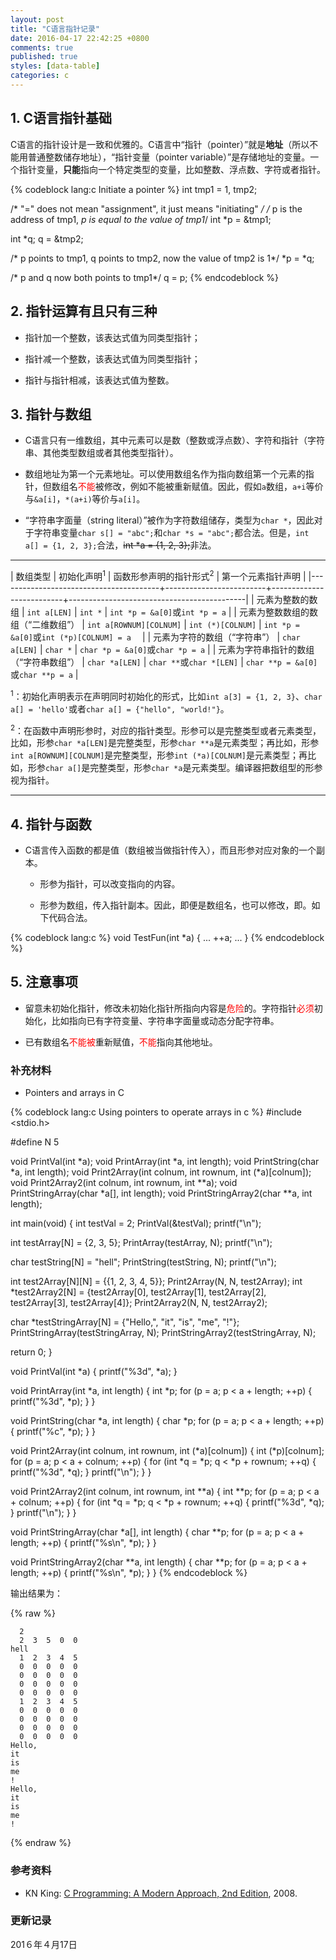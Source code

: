 ```yaml
---
layout: post
title: "C语言指针记录"
date: 2016-04-17 22:42:25 +0800
comments: true
published: true
styles: [data-table]
categories: c 
---
```


## 1. C语言指针基础 ##

C语言的指针设计是一致和优雅的。C语言中“指针（pointer）”就是**地址**（所以不能用普通整数储存地址），“指针变量（pointer variable）”是存储地址的变量。一个指针变量，**只能**指向一个特定类型的变量，比如整数、浮点数、字符或者指针。

{% codeblock lang:c Initiate a pointer %}
int tmp1 = 1, tmp2;

/* "=" does not mean "assignment", it just means "initiating" */
/* p is the address of tmp1, *p is equal to the value of tmp1*/
int *p = &tmp1;

int *q;
q = &tmp2;

/* p points to tmp1, q points to tmp2, now the value of tmp2 is 1*/
*p = *q;

/* p and q now both points to tmp1*/
q = p;
{% endcodeblock %}

<!--more-->

## 2. 指针运算有且只有三种 ##

* 指针加一个整数，该表达式值为同类型指针；

* 指针减一个整数，该表达式值为同类型指针；

* 指针与指针相减，该表达式值为整数。

## 3. 指针与数组 ##

* C语言只有一维数组，其中元素可以是数（整数或浮点数）、字符和指针（字符串、其他类型数组或者其他类型指针）。

* 数组地址为第一个元素地址。可以使用数组名作为指向数组第一个元素的指针，但数组名<span style="color: red">不能</span>被修改，例如不能被重新赋值。因此，假如`a`数组，`a+i`等价与`&a[i]`，`*(a+i)`等价与`a[i]`。

* “字符串字面量（string literal）”被作为字符数组储存，类型为`char *`，因此对于字符串变量`char s[] = "abc";`和`char *s = "abc";`都合法。但是，`int a[] = {1, 2, 3};`合法，<s>int *a = {1, 2, 3};</s>非法。

------------------

| 数组类型                               | 初始化声明<sup>1</sup>             | 函数形参声明的指针形式<sup>2</sup>   | 第一个元素指针声明                         |
|----------------------------------------+-------------------------+--------------------------+--------------------------------------------|
| 元素为整数的数组                       | `int a[LEN]`            | `int *`                  | `int *p = &a[0]`或`int *p = a`             |
| 元素为整数数组的数组（“二维数组”）     | `int a[ROWNUM][COLNUM]` | `int (*)[COLNUM]`        | `int *p = &a[0]`或`int (*p)[COLNUM] = a`　 |
| 元素为字符的数组（“字符串”）           | `char a[LEN]`           | `char *`                 | `char *p = &a[0]`或`char *p = a`           |
| 元素为字符串指针的数组（“字符串数组”） | `char *a[LEN]`          | `char **`或`char *[LEN]` | `char **p = &a[0]`或`char **p = a`         | 
  
<sup>1</sup>：初始化声明表示在声明同时初始化的形式，比如`int a[3] = {1, 2, 3}`、`char a[] = 'hello'`或者`char a[] = {"hello", "world!"}`。

<sup>2</sup>：在函数中声明形参时，对应的指针类型。形参可以是完整类型或者元素类型，比如，形参`char *a[LEN]`是完整类型，形参`char **a`是元素类型；再比如，形参`int a[ROWNUM][COLNUM]`是完整类型，形参`int (*a)[COLNUM]`是元素类型；再比如，形参`char a[]`是完整类型，形参`char *a`是元素类型。编译器把数组型的形参视为指针。

------------------

## 4. 指针与函数 ##

* C语言传入函数的都是值（数组被当做指针传入），而且形参对应对象的一个副本。

    * 形参为指针，可以改变指向的内容。
    
    * 形参为数组，传入指针副本。因此，即便是数组名，也可以修改，即。如下代码合法。
    
{% codeblock lang:c %}
void TestFun(int *a) {
  ...
  ++a;
  ...
}
{% endcodeblock %}

## 5. 注意事项 ##

* 留意未初始化指针，修改未初始化指针所指向内容是<span style="color: red">危险</span>的。字符指针<span style="color: red">必须</span>初始化，比如指向已有字符变量、字符串字面量或动态分配字符串。

* 已有数组名<span style="color: red">不能被</span>重新赋值，<span style="color: red">不能</span>指向其他地址。

### 补充材料 ###

* <a id="pointer_array">Pointers and arrays in C</a>

{% codeblock lang:c Using pointers to operate arrays in c %}
#include <stdio.h>

#define N 5

void PrintVal(int *a);
void PrintArray(int *a, int length);
void PrintString(char *a, int length);
void Print2Array(int colnum, int rownum, int (*a)[colnum]);
void Print2Array2(int colnum, int rownum, int **a);
void PrintStringArray(char *a[], int length);
void PrintStringArray2(char **a, int length);

int main(void)
{
  int testVal = 2;
  PrintVal(&testVal);
  printf("\n");

  int testArray[N] = {2, 3, 5};
  PrintArray(testArray, N);
  printf("\n");

  char testString[N] = "hell";
  PrintString(testString, N);
  printf("\n");

  int test2Array[N][N] = {{1, 2, 3, 4, 5}};
  Print2Array(N, N, test2Array);
  int *test2Array2[N] = {test2Array[0], test2Array[1], test2Array[2], test2Array[3], test2Array[4]};
  Print2Array2(N, N, test2Array2);

  char *testStringArray[N] = {"Hello,", "it", "is", "me", "!"};
  PrintStringArray(testStringArray, N);
  PrintStringArray2(testStringArray, N);

  return 0;
}

void PrintVal(int *a) {
  printf("%3d", *a);
}

void PrintArray(int *a, int length) {
  int *p;
  for (p = a; p < a + length; ++p) {
    printf("%3d", *p);
  }
}

void PrintString(char *a, int length) {
  char *p;
  for (p = a; p < a + length; ++p) {
    printf("%c", *p);
  }
}


void Print2Array(int colnum, int rownum, int (*a)[colnum]) {
  int (*p)[colnum];
  for (p = a; p < a + colnum; ++p) {
    for (int *q = *p; q < *p + rownum; ++q) {
      printf("%3d", *q);
    }
    printf("\n");
  }
}

void Print2Array2(int colnum, int rownum, int **a) {
  int **p;
  for (p = a; p < a + colnum; ++p) {
    for (int *q = *p; q < *p + rownum; ++q) {
      printf("%3d", *q);
    }
    printf("\n");
  }
}

void PrintStringArray(char *a[], int length) {
  char **p;
  for (p = a; p < a + length; ++p) {
    printf("%s\n", *p);
  }
}

void PrintStringArray2(char **a, int length) {
  char **p;
  for (p = a; p < a + length; ++p) {
    printf("%s\n", *p);
  }
}
{% endcodeblock %}

输出结果为：

{% raw %}
```
  2
  2  3  5  0  0
hell
  1  2  3  4  5
  0  0  0  0  0
  0  0  0  0  0
  0  0  0  0  0
  0  0  0  0  0
  1  2  3  4  5
  0  0  0  0  0
  0  0  0  0  0
  0  0  0  0  0
  0  0  0  0  0
Hello,
it
is
me
!
Hello,
it
is
me
!
```
{% endraw %}

### 参考资料 ###

* KN King: [C Programming: A Modern Approach, 2nd Edition](http://www.amazon.com/Programming-Modern-Approach-2nd-Edition/dp/0393979504), 2008.

### 更新记录 ###

201６年４月17日
